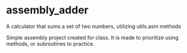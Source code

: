 # assembly_adder
A calculator that sums a set of two numbers, utilizing utils.asm methods

Simple assembly project created for class. It is made to prioritize using methods, or subroutines to practice.

